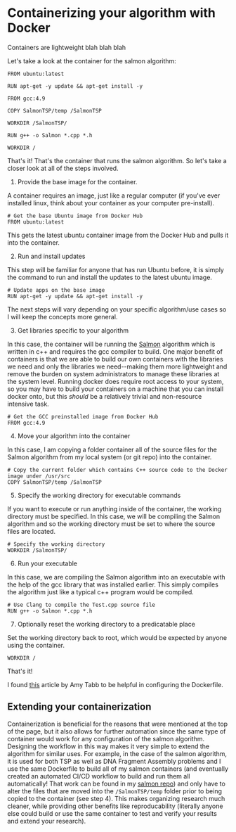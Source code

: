 # Containerizing your algorithm with Docker

Containers are lightweight blah blah blah

Let's take a look at the container for the salmon algorithm:

```
FROM ubuntu:latest

RUN apt-get -y update && apt-get install -y

FROM gcc:4.9

COPY SalmonTSP/temp /SalmonTSP

WORKDIR /SalmonTSP/

RUN g++ -o Salmon *.cpp *.h

WORKDIR /

```

That's it! That's the container that runs the salmon algorithm. So let's take a
closer look at all of the steps involved.

1. Provide the base image for the container.

  A container requires an image, just like a regular computer (if you've ever
  installed linux, think about your container as your computer pre-install).

  ```
  # Get the base Ubuntu image from Docker Hub
  FROM ubuntu:latest
  ```

  This gets the latest ubuntu container image from the Docker Hub and pulls it
  into the container.

2. Run and install updates

  This step will be familiar for anyone that has run Ubuntu before, it is
  simply the command to run and install the updates to the latest ubuntu image.

  ```
  # Update apps on the base image
  RUN apt-get -y update && apt-get install -y
  ```

The next steps will vary depending on your specific algorithm/use cases so I
will keep the concepts more general.

3. Get libraries specific to your algorithm

  In this case, the container will be running the
  [Salmon](https://github.com/onyiny-ang/salmon) algorithm which is written in
  c++ and requires the gcc compiler to build. One major benefit of containers
  is that we are able to build our own containers with the libraries we need and
  only the libraries we need--making them more lightweight and remove the
  burden on system administrators to manage these libraries at the system
  level. Running docker does require root access to your system, so you may
  have to build your containers on a machine that you can install docker onto,
  but this _should_ be a relatively trivial and non-resource intensive task.

  ```
  # Get the GCC preinstalled image from Docker Hub
  FROM gcc:4.9
  ```

4. Move your algorithm into the container

  In this case, I am copying a folder container all of the source files for the
  Salmon algorithm from my local system (or git repo) into the container.

  ```
  # Copy the current folder which contains C++ source code to the Docker image under /usr/src
  COPY SalmonTSP/temp /SalmonTSP
  ```

5. Specify the working directory for executable commands

  If you want to execute or run anything inside of the container, the working
  directory must be specified. In this case, we will be compiling the Salmon
  algorithm and so the working directory must be set to where the source files
  are located.

  ```
  # Specify the working directory
  WORKDIR /SalmonTSP/
  ```

6. Run your executable

  In this case, we are compiling the Salmon algorithm into an executable with
  the help of the gcc library that was installed earlier. This simply compiles
  the algorithm just like a typical c++ program would be compiled.

  ```
  # Use Clang to compile the Test.cpp source file
  RUN g++ -o Salmon *.cpp *.h
  ```

7. Optionally reset the working directory to a predicatable place

  Set the working directory back to root, which would be expected by anyone
  using the container.

  ```
  WORKDIR /
  ```

That's it!


I found [this](https://amytabb.com/ts/2018_07_28/#hello-world-with-arguments) article by Amy Tabb to be helpful in configuring the Dockerfile.

## Extending your containerization

Containerization is beneficial for the reasons that were mentioned at the top
of the page, but it also allows for further automation since the same type of
container would work for any configuration of the salmon algorithm. Designing
the workflow in this way makes it very simple to extend the algorithm for
similar uses. For example, in the case of the salmon algorithm, it is used for
both TSP as well as DNA Fragment Assembly problems and I use the same
Dockerfile to build all of my salmon containers (and eventually created an automated CI/CD workflow to build and run them all automatically! That work can be found in my [salmon repo](https://github.com/onyiny-ang/salmon)) and only have to alter the files that are moved into the `/SalmonTSP/temp` folder prior to being copied to the container (see step 4). This makes organizing research much cleaner, while providing other benefits like reproducability (literally anyone else could build or use the same container to test and verify your results and extend your research).
